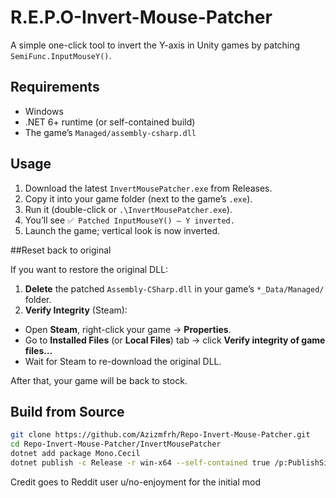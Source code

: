 # R.E.P.O-Invert-Mouse-Patcher

A simple one-click tool to invert the Y-axis in Unity games by patching `SemiFunc.InputMouseY()`.

## Requirements

- Windows
- .NET 6+ runtime (or self-contained build)
- The game’s `Managed/assembly-csharp.dll`

## Usage

1. Download the latest `InvertMousePatcher.exe` from Releases.
2. Copy it into your game folder (next to the game’s `.exe`).
3. Run it (double-click or `.\InvertMousePatcher.exe`).
4. You’ll see `✅ Patched InputMouseY() — Y inverted.`
5. Launch the game; vertical look is now inverted.

##Reset back to original

If you want to restore the original DLL:

1. **Delete** the patched `Assembly-CSharp.dll` in your game’s `*_Data/Managed/` folder.  
2. **Verify Integrity** (Steam):  
- Open **Steam**, right-click your game → **Properties**.  
- Go to **Installed Files** (or **Local Files**) tab → click **Verify integrity of game files…**  
- Wait for Steam to re-download the original DLL.  

After that, your game will be back to stock.

## Build from Source

```bash
git clone https://github.com/Azizmfrh/Repo-Invert-Mouse-Patcher.git
cd Repo-Invert-Mouse-Patcher/InvertMousePatcher
dotnet add package Mono.Cecil
dotnet publish -c Release -r win-x64 --self-contained true /p:PublishSingleFile=true
```

Credit goes to Reddit user u/no-enjoyment for the initial mod
